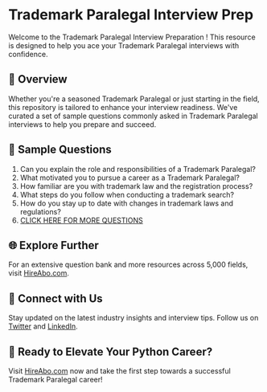 # Trademark Paralegal Interview Prep

Welcome to the Trademark Paralegal Interview Preparation ! This resource is designed to help you ace your Trademark Paralegal interviews with confidence.

## 🚀 Overview

Whether you're a seasoned Trademark Paralegal or just starting in the field, this repository is tailored to enhance your interview readiness. We've curated a set of sample questions commonly asked in Trademark Paralegal interviews to help you prepare and succeed.

## 📝 Sample Questions

1. Can you explain the role and responsibilities of a Trademark Paralegal?
2. What motivated you to pursue a career as a Trademark Paralegal?
3. How familiar are you with trademark law and the registration process?
4. What steps do you follow when conducting a trademark search?
5. How do you stay up to date with changes in trademark laws and regulations?
6. [CLICK HERE FOR MORE QUESTIONS](https://hireabo.com/job/9_2_42/Trademark%20Paralegal)

## 🌐 Explore Further

For an extensive question bank and more resources across 5,000 fields, visit [HireAbo.com](https://www.hireabo.com).

## 📱 Connect with Us

Stay updated on the latest industry insights and interview tips. Follow us on [Twitter](https://twitter.com/hireabo) and [LinkedIn](https://www.linkedin.com/in/hire-abo-3609972a8/).

## 🚀 Ready to Elevate Your Python Career?

Visit [HireAbo.com](https://www.hireabo.com) now and take the first step towards a successful Trademark Paralegal career!
